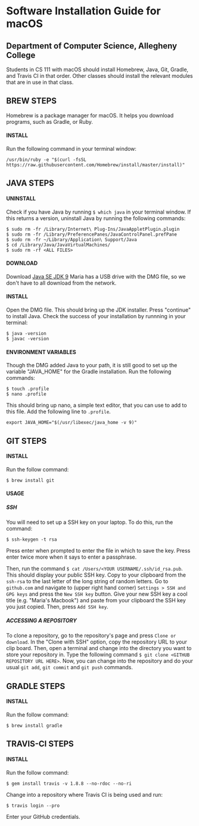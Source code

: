 # Software Installation Guide for macOS
## Department of Computer Science, Allegheny College

Students in CS 111 with macOS should install Homebrew, Java, Git, Gradle, and Travis CI in that order. Other classes should install the relevant modules that are in use in that class.

## BREW STEPS

Homebrew is a package manager for macOS. It helps you download programs, such as Gradle, or Ruby.

#### INSTALL

Run the following command in your terminal window:

```
/usr/bin/ruby -e "$(curl -fsSL https://raw.githubusercontent.com/Homebrew/install/master/install)"
```

## JAVA STEPS
#### UNINSTALL

Check if you have Java by running `$ which java` in your terminal window.
If this returns a version, uninstall Java by running the following commands:

```
$ sudo rm -fr /Library/Internet\ Plug-Ins/JavaAppletPlugin.plugin 
$ sudo rm -fr /Library/PreferencePanes/JavaControlPanel.prefPane 
$ sudo rm -fr ~/Library/Application\ Support/Java
$ cd /Library/Java/JavaVirtualMachines/
$ sudo rm -rf <ALL FILES>
```

#### DOWNLOAD

Download [Java SE JDK 9](http://www.oracle.com/technetwork/java/javase/downloads/index.html)
Maria has a USB drive with the DMG file, so we don't have to all download from the network. 

#### INSTALL

Open the DMG file. This should bring up the JDK installer.
Press "continue" to install Java. Check the success of your installation by runnning in your terminal: 

```
$ java -version
$ javac -version
```


#### ENVIRONMENT VARIABLES

Though the DMG added Java to your path, it is still good to set up the variable "JAVA_HOME" for the Gradle installation.
Run the following commands:
```
$ touch .profile
$ nano .profile
```

This should bring up nano, a simple text editor, that you can use to add to this file. Add the following line to `.profile`.
```
export JAVA_HOME="$(/usr/libexec/java_home -v 9)"
```

## GIT STEPS

#### INSTALL

Run the follow command: 
```
$ brew install git
```

#### USAGE

##### SSH
You will need to set up a SSH key on your laptop. To do this, run the command:

```
$ ssh-keygen -t rsa
```

Press enter when prompted to enter the file in which to save the key. Press enter twice more when it says to enter a passphrase.

Then, run the command `$ cat /Users/<YOUR USERNAME/.ssh/id_rsa.pub`. This should display your public SSH key. Copy to your clipboard from the `ssh-rsa` to the last letter of the long string of random letters. Go to `github.com` and navigate to (upper right hand corner) `Settings > SSH and GPG keys` and press the `New SSH key` button. Give your new SSH key a cool title (e.g. "Maria's Macbook") and paste from your clipboard the SSH key you just copied. Then, press `Add SSH key`.

##### ACCESSING A REPOSITORY

To clone a repository, go to the repository's page and press `Clone or download`. In the "Clone with SSH" option, copy the repository URL to your clip board. Then, open a terminal and change into the directory you want to store your repository in. Type the following command `$ git clone <GITHUB REPOSITORY URL HERE>`. Now, you can change into the repository and do your usual `git add`, `git commit` and `git push` commands. 

## GRADLE STEPS

#### INSTALL

Run the follow command: 
```
$ brew install gradle
```

## TRAVIS-CI STEPS

#### INSTALL

Run the follow command: 
```
$ gem install travis -v 1.8.8 --no-rdoc --no-ri
```

Change into a repository where Travis CI is being used and run:

```
$ travis login --pro
``` 

Enter your GitHub credentials.
